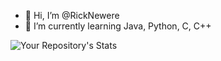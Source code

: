 - 👋 Hi, I’m @RickNewere
- 🌱 I’m currently learning Java, Python, C, C++ 

![Your Repository's Stats](https://github-readme-stats.vercel.app/api?username=RickNewere&show_icons=true)

<!---
RickNewere/RickNewere is a ✨ special ✨ repository because its `README.md` (this file) appears on your GitHub profile.
You can click the Preview link to take a look at your changes.
--->
